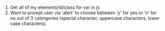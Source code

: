 1. Get all of my elements/id/class for var in js
2. Want to prompt user via 'alert' to choose between 'y' for yes or 'n' for no out of 3 catorgories (special character, uppercase characters, lower case characters).
<!-- Unfinished -->